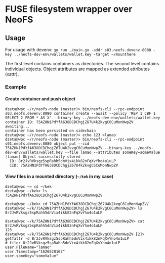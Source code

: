 # FUSE filesystem wrapper over NeoFS

## Usage
For usage with devenv:
`go run ./main.go -addr s03.neofs.devenv:8080 -key ../neofs-dev-env/wallets/wallet.key -target ~/mounthere`

The first level contains containers as directories.
The second level contains individual objects. Object attributes
are mapped as extended attributes (xattr).

### Example

#### Create container and push object
```
dzeta@wpc ~/r/neofs-node (master)> bin/neofs-cli --rpc-endpoint s03.neofs.devenv:8080 container create --await --policy 'REP 1 CBF 1 SELECT 2 FROM * AS X' --binary-key ../neofs-dev-env/wallets/wallet.key
container ID: 75AZHN1PdYfA638DCDChgjZ67U4k2kvgC6CuMonNwpZV
awaiting...
container has been persisted on sidechain
dzeta@wpc ~/r/neofs-node (master)> echo 123 >lamao
dzeta@wpc ~/r/neofs-node (master)> bin/neofs-cli --rpc-endpoint s01.neofs.devenv:8080 object put --cid 75AZHN1PdYfA638DCDChgjZ67U4k2kvgC6CuMonNwpZV --binary-key ../neofs-dev-env/wallets/wallet.key --file lamao --attributes someKey=someValue
[lamao] Object successfully stored
  ID: 8r2JvRVksgz5spRahh5dnVix4ikk82nFqXvYho4o1uLP
  CID: 75AZHN1PdYfA638DCDChgjZ67U4k2kvgC6CuMonNwpZV
```

#### View files in a mounted directory (`~/kek` in my case)
```
dzeta@wpc ~> cd ~/kek
dzeta@wpc ~/kek> ls
75AZHN1PdYfA638DCDChgjZ67U4k2kvgC6CuMonNwpZV

dzeta@wpc ~/kek> cd 75AZHN1PdYfA638DCDChgjZ67U4k2kvgC6CuMonNwpZV/
dzeta@wpc ~/k/75AZHN1PdYfA638DCDChgjZ67U4k2kvgC6CuMonNwpZV> ls
8r2JvRVksgz5spRahh5dnVix4ikk82nFqXvYho4o1uLP

dzeta@wpc ~/k/75AZHN1PdYfA638DCDChgjZ67U4k2kvgC6CuMonNwpZV> cat 8r2JvRVksgz5spRahh5dnVix4ikk82nFqXvYho4o1uLP
123
dzeta@wpc ~/k/75AZHN1PdYfA638DCDChgjZ67U4k2kvgC6CuMonNwpZV [2]> getfattr -d 8r2JvRVksgz5spRahh5dnVix4ikk82nFqXvYho4o1uLP
# file: 8r2JvRVksgz5spRahh5dnVix4ikk82nFqXvYho4o1uLP
user.FileName="lamao"
user.Timestamp="1626528167"
user.someKey="someValue"
```